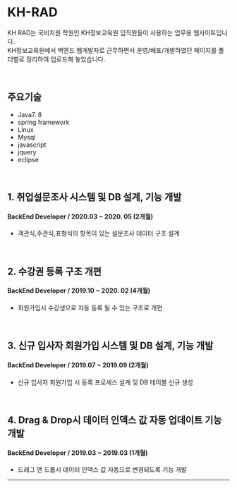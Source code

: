 # KH-RAD
KH RAD는 국비지원 학원인 KH정보교육원 임직원들이 사용하는 업무용 웹사이트입니다.<br>
KH정보교육원에서 백엔드 웹개발자로 근무하면서 운영/배포/개발하였던 페이지를 폴더별로 정리하여 업로드해 놓았습니다. 

<br>

## 주요기술 
- Java7. 8
- spring framework
- Linux
- Mysql
- javascript
- jquery
- eclipse

<br>

## 1. 취업설문조사 시스템 및 DB 설계, 기능 개발
#### BackEnd Developer / 2020.03 ~ 2020. 05 (2개월)
* 객관식,주관식,표형식의 항목이 있는 설문조사 데이터 구조 설계

<br>

## 2. 수강권 등록 구조 개편 
#### BackEnd Developer / 2019.10 ~ 2020. 02 (4개월)
* 회원가입시 수강생으로 자동 등록 될 수 있는 구조로 개편

<br>

## 3. 신규 입사자 회원가입 시스템 및 DB 설계, 기능 개발
#### BackEnd Developer / 2019.07 ~ 2019.09 (2개월)
* 신규 입사자 회원가입 시 등록 프로세스 설계 및 DB 테이블 신규 생성

<br>

## 4. Drag & Drop시 데이터 인덱스 값 자동 업데이트 기능 개발
#### BackEnd Developer / 2019.03 ~ 2019.03 (1개월)
* 드래그 앤 드롭시 데이터 인덱스 값 자동으로 변경되도록 기능 개발
***
